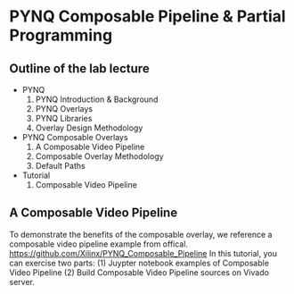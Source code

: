 # PYNQ Composable Pipeline & Partial Programming

## Outline of the lab lecture
* PYNQ
  1. PYNQ Introduction & Background
  2. PYNQ Overlays 
  3. PYNQ Libraries
  4. Overlay Design Methodology
* PYNQ Composable Overlays
  1. A Composable Video Pipeline
  2. Composable Overlay Methodology
  3. Default Paths
* Tutorial
  1. Composable Video Pipeline 

## A Composable Video Pipeline
To demonstrate the benefits of the composable overlay, we reference a composable video pipeline example from offical.
https://github.com/Xilinx/PYNQ_Composable_Pipeline
In this tutorial, you can exercise two parts: (1) Juypter notebook examples of Composable Video Pipeline (2) Build Composable Video Pipeline sources on Vivado server.
